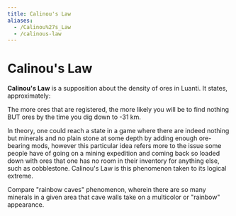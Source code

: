 ```yaml
---
title: Calinou's Law
aliases:
  - /Calinou%27s_Law
  - /calinous-law
---
```


# Calinou's Law

**Calinou's Law** is a supposition about the density of ores in Luanti. It states, approximately:

The more ores that are registered, the more likely you will be to find nothing BUT ores by the time you dig down to -31 km.

In theory, one could reach a state in a game where there are indeed nothing but minerals and no plain stone at some depth by adding enough ore-bearing mods, however this particular idea refers more to the issue some people have of going on a mining expedition and coming back so loaded down with ores that one has no room in their inventory for anything else, such as cobblestone. Calinou's Law is this phenomenon taken to its logical extreme.

Compare "rainbow caves" phenomenon, wherein there are so many minerals in a given area that cave walls take on a multicolor or "rainbow" appearance.
